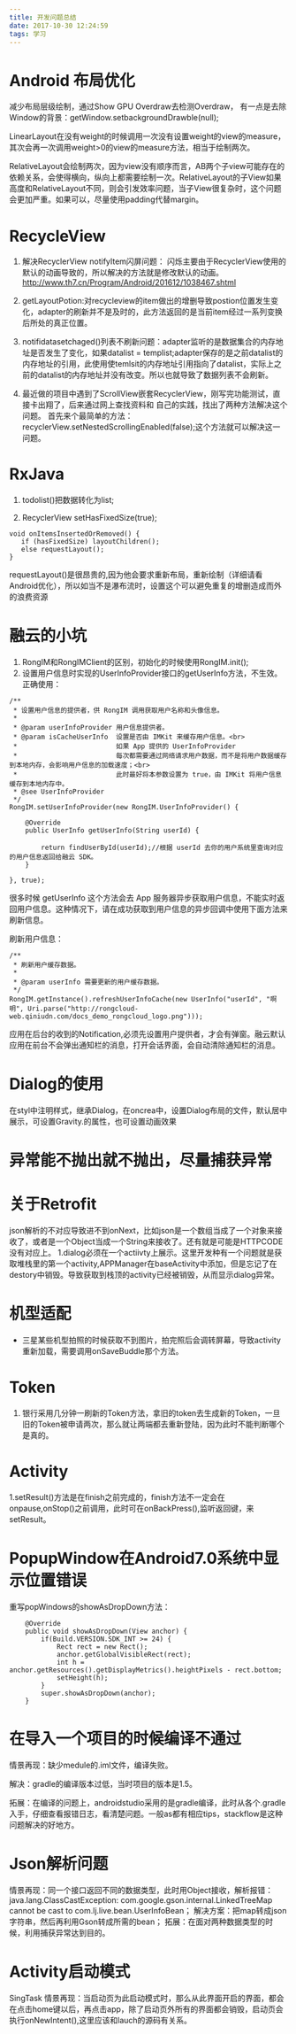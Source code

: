 ```yaml
---
title: 开发问题总结
date: 2017-10-30 12:24:59
tags: 学习
---
```

# Android 布局优化
减少布局层级绘制，通过Show GPU Overdraw去检测Overdraw，
    有一点是去除Window的背景：getWindow.setbackgroundDrawble(null);

LinearLayout在没有weight的时候调用一次没有设置weight的view的measure，其次会再一次调用weight>0的view的measure方法，相当于绘制两次。

RelativeLayout会绘制两次，因为view没有顺序而言，AB两个子view可能存在的依赖关系，会使得横向，纵向上都需要绘制一次。RelativeLayout的子View如果高度和RelativeLayout不同，则会引发效率问题，当子View很复杂时，这个问题会更加严重。如果可以，尽量使用padding代替margin。

#     RecycleView
1. 解决RecyclerView notifyItem闪屏问题：
    闪烁主要由于RecyclerView使用的默认的动画导致的，所以解决的方法就是修改默认的动画。
    http://www.th7.cn/Program/Android/201612/1038467.shtml

2. getLayoutPotion:对recycleview的item做出的增删导致postion位置发生变化，adapter的刷新并不是及时的，此方法返回的是当前item经过一系列变换后所处的真正位置。
3. notifidatasetchaged()列表不刷新问题：adapter监听的是数据集合的内存地址是否发生了变化，如果datalist = templist;adapter保存的是之前datalist的内存地址的引用，此使用使temlsit的内存地址引用指向了datalist，实际上之前的datalist的内存地址并没有改变。所以也就导致了数据列表不会刷新。
3. 最近做的项目中遇到了ScrollView嵌套RecyclerView，刚写完功能测试，直接卡出翔了，后来通过网上查找资料和
自己的实践，找出了两种方法解决这个问题。
首先来个最简单的方法：
recyclerView.setNestedScrollingEnabled(false);这个方法就可以解决这一问题。



# RxJava
1. todolist()把数据转化为list;
    
2. RecyclerView setHasFixedSize(true); 
```
void onItemsInsertedOrRemoved() {
   if (hasFixedSize) layoutChildren();
   else requestLayout();
}
```
requestLayout()是很昂贵的,因为他会要求重新布局，重新绘制（详细请看Android优化），所以如当不是瀑布流时，设置这个可以避免重复的增删造成而外的浪费资源
    

# 融云的小坑
1. RongIM和RongIMClient的区别，初始化的时候使用RongIM.init();
2. 设置用户信息时实现的UserInfoProvider接口的getUserInfo方法，不生效。  
正确使用：
```
/**
 * 设置用户信息的提供者，供 RongIM 调用获取用户名称和头像信息。
 *
 * @param userInfoProvider 用户信息提供者。
 * @param isCacheUserInfo  设置是否由 IMKit 来缓存用户信息。<br>
 *                         如果 App 提供的 UserInfoProvider
 *                         每次都需要通过网络请求用户数据，而不是将用户数据缓存到本地内存，会影响用户信息的加载速度；<br>
 *                         此时最好将本参数设置为 true，由 IMKit 将用户信息缓存到本地内存中。
 * @see UserInfoProvider
 */
RongIM.setUserInfoProvider(new RongIM.UserInfoProvider() {

    @Override
    public UserInfo getUserInfo(String userId) {

        return findUserById(userId);//根据 userId 去你的用户系统里查询对应的用户信息返回给融云 SDK。
    }

}, true);
```
很多时候 getUserInfo 这个方法会去 App 服务器异步获取用户信息，不能实时返回用户信息。这种情况下，请在成功获取到用户信息的异步回调中使用下面方法来刷新信息。

刷新用户信息：
```
/**
 * 刷新用户缓存数据。
 *
 * @param userInfo 需要更新的用户缓存数据。
 */
RongIM.getInstance().refreshUserInfoCache(new UserInfo("userId", "啊明", Uri.parse("http://rongcloud-web.qiniudn.com/docs_demo_rongcloud_logo.png")));
```
应用在后台的收到的Notification,必须先设置用户提供者，才会有弹窗。融云默认应用在前台不会弹出通知栏的消息，打开会话界面，会自动清除通知栏的消息。

# Dialog的使用
在styl中注明样式，继承Dialog，在oncrea中，设置Dialog布局的文件，默认居中展示，可设置Gravity.的属性，也可设置动画效果
# 异常能不抛出就不抛出，尽量捕获异常
# 关于Retrofit
json解析的不对应导致进不到onNext，比如json是一个数组当成了一个对象来接收了，或者是一个Object当成一个String来接收了。还有就是可能是HTTPCODE没有对应上。
1.dialog必须在一个actiivty上展示。这里开发种有一个问题就是获取堆栈里的第一个activity,APPManager在baseActivity中添加，但是忘记了在destory中销毁。导致获取到栈顶的activity已经被销毁，从而显示dialog异常。

# 机型适配
- 三星某些机型拍照的时候获取不到图片，拍完照后会调转屏幕，导致activity重新加载，需要调用onSaveBuddle那个方法。

# Token
1. 银行采用几分钟一刷新的Token方法，拿旧的token去生成新的Token，一旦旧的Token被申请两次，那么就让两端都去重新登陆，因为此时不能判断哪个是真的。

# Activity
1.setResult()方法是在finish之前完成的，finish方法不一定会在onpause,onStop()之前调用，此时可在onBackPress(),监听返回键，来setResult。
#  PopupWindow在Android7.0系统中显示位置错误
重写popWindows的showAsDropDown方法：

```
    @Override
    public void showAsDropDown(View anchor) {
        if(Build.VERSION.SDK_INT >= 24) {
            Rect rect = new Rect();
            anchor.getGlobalVisibleRect(rect);
            int h = anchor.getResources().getDisplayMetrics().heightPixels - rect.bottom;
            setHeight(h);
        }
        super.showAsDropDown(anchor);
    }
```
#  在导入一个项目的时候编译不通过
情景再现：缺少medule的.iml文件，编译失败。 
    
解决：gradle的编译版本过低，当时项目的版本是1.5。

拓展：在编译的问题上，androidstudio采用的是gradle编译，此时从各个.gradle入手，仔细查看报错日志，看清楚问题。一般as都有相应tips，stackflow是这种问题解决的好地方。

# Json解析问题
情景再现：同一个接口返回不同的数据类型，此时用Object接收，解析报错：java.lang.ClassCastException: com.google.gson.internal.LinkedTreeMap cannot be cast to com.lj.live.bean.UserInfoBean；
解决方案：把map转成json字符串，然后再利用Gson转成所需的bean；
拓展：在面对两种数据类型的时候，利用捕获异常达到目的。

# Activity启动模式
SingTask
    情景再现：当启动页为此启动模式时，那么从此界面开启的界面，都会在点击home键以后，再点击app，除了启动页外所有的界面都会销毁，启动页会执行onNewIntent(),这里应该和lauch的源码有关系。
